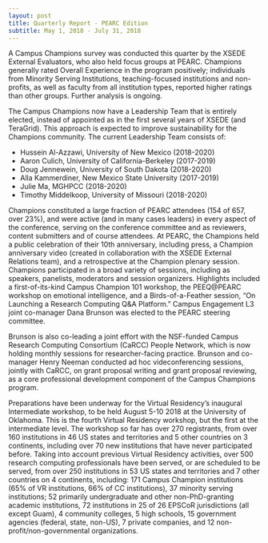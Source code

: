 ```yaml
---
layout: post
title: Quarterly Report - PEARC Edition
subtitle: May 1, 2018 - July 31, 2018
---
```


A Campus Champions survey was conducted this quarter by the XSEDE External Evaluators, who also held focus groups at PEARC. Champions generally rated Overall Experience in the program positively; individuals from Minority Serving Institutions, teaching-focused institutions and non-profits, as well as faculty from all institution types, reported higher ratings than other groups.  Further analysis is ongoing.

The Campus Champions now have a Leadership Team that is entirely elected, instead of appointed as in the first several years of XSEDE (and TeraGrid). This approach is expected to improve sustainability for the Champions community. The current Leadership Team consists of:
* Hussein Al-Azzawi, University of New Mexico (2018-2020)
* Aaron Culich, University of California-Berkeley (2017-2019)
* Doug Jennewein, University of South Dakota (2018-2020)
* Alla Kammerdiner, New Mexico State University (2017-2019)
* Julie Ma, MGHPCC (2018-2020)
* Timothy Middelkoop, University of Missouri (2018-2020)

Champions constituted a large fraction of PEARC attendees (154 of 657, over 23%), and were active (and in many cases leaders) in every aspect of the conference, serving on the conference committee and as reviewers, content submitters and of course attendees. At PEARC, the Champions held a public celebration of their 10th anniversary, including press, a Champion anniversary video (created in collaboration with the XSEDE External Relations team), and a retrospective at the Champion plenary session. Champions participated in a broad variety of sessions, including as speakers, panelists, moderators and session organizers. Highlights included a first-of-its-kind Campus Champion 101 workshop, the PEEQ@PEARC workshop on emotional intelligence, and a Birds-of-a-Feather session, “On Launching a Research Computing Q&A Platform.” Campus Engagement L3 joint co-manager Dana Brunson was elected to the PEARC steering committee.

Brunson is also co-leading a joint effort with the NSF-funded Campus Research Computing Consortium (CaRCC) People Network, which is now holding monthly sessions for researcher-facing practice. Brunson and co-manager Henry Neeman conducted ad hoc videconferencing sessions, jointly with CaRCC, on grant proposal writing and grant proposal reviewing, as a core professional development component of the Campus Champions program.

Preparations have been underway for the Virtual Residency’s inaugural Intermediate workshop, to be held August 5-10 2018 at the University of Oklahoma. This is the fourth Virtual Residency workshop, but the first at the intermediate level. The workshop so far has over 270 registrants, from over 160 institutions in 46 US states and territories and 5 other countries on 3 continents, including over 70 new institutions that have never participated before. Taking into account previous Virtual Residency activities, over 500 research computing professionals have been served, or are scheduled to be served, from over 250 institutions in 53 US states and territories and 7 other countries on 4 continents, including: 171 Campus Champion institutions (65% of VR institutions, 66% of CC institutions), 37 minority serving institutions; 52 primarily undergraduate and other non-PhD-granting academic institutions, 72 institutions in 25 of 26 EPSCoR jurisdictions (all except Guam), 4 community colleges, 5 high schools, 15 government agencies (federal, state, non-US), 7 private companies, and 12 non-profit/non-governmental organizations.

